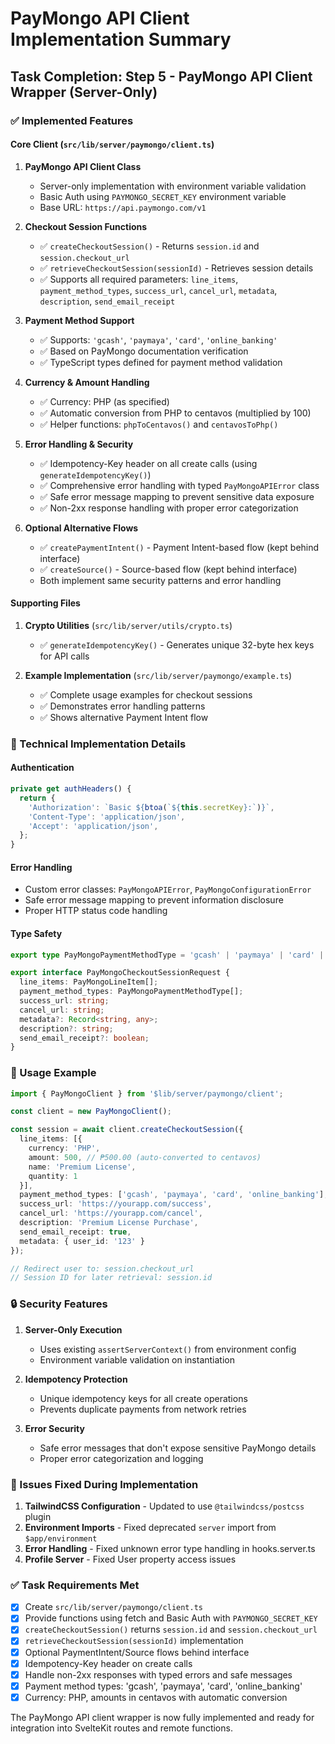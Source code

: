 # PayMongo API Client Implementation Summary

## Task Completion: Step 5 - PayMongo API Client Wrapper (Server-Only)

### ✅ Implemented Features

#### Core Client (`src/lib/server/paymongo/client.ts`)

1. **PayMongo API Client Class**
   - Server-only implementation with environment variable validation
   - Basic Auth using `PAYMONGO_SECRET_KEY` environment variable
   - Base URL: `https://api.paymongo.com/v1`

2. **Checkout Session Functions**
   - ✅ `createCheckoutSession()` - Returns `session.id` and `session.checkout_url`
   - ✅ `retrieveCheckoutSession(sessionId)` - Retrieves session details
   - ✅ Supports all required parameters: `line_items`, `payment_method_types`, `success_url`, `cancel_url`, `metadata`, `description`, `send_email_receipt`

3. **Payment Method Support**
   - ✅ Supports: `'gcash'`, `'paymaya'`, `'card'`, `'online_banking'`
   - ✅ Based on PayMongo documentation verification
   - ✅ TypeScript types defined for payment method validation

4. **Currency & Amount Handling**
   - ✅ Currency: PHP (as specified)
   - ✅ Automatic conversion from PHP to centavos (multiplied by 100)
   - ✅ Helper functions: `phpToCentavos()` and `centavosToPhp()`

5. **Error Handling & Security**
   - ✅ Idempotency-Key header on all create calls (using `generateIdempotencyKey()`)
   - ✅ Comprehensive error handling with typed `PayMongoAPIError` class
   - ✅ Safe error message mapping to prevent sensitive data exposure
   - ✅ Non-2xx response handling with proper error categorization

6. **Optional Alternative Flows**
   - ✅ `createPaymentIntent()` - Payment Intent-based flow (kept behind interface)
   - ✅ `createSource()` - Source-based flow (kept behind interface)
   - Both implement same security patterns and error handling

#### Supporting Files

1. **Crypto Utilities** (`src/lib/server/utils/crypto.ts`)
   - ✅ `generateIdempotencyKey()` - Generates unique 32-byte hex keys for API calls

2. **Example Implementation** (`src/lib/server/paymongo/example.ts`)
   - ✅ Complete usage examples for checkout sessions
   - ✅ Demonstrates error handling patterns
   - ✅ Shows alternative Payment Intent flow

### 🔧 Technical Implementation Details

#### Authentication
```typescript
private get authHeaders() {
  return {
    'Authorization': `Basic ${btoa(`${this.secretKey}:`)}`,
    'Content-Type': 'application/json',
    'Accept': 'application/json',
  };
}
```

#### Error Handling
- Custom error classes: `PayMongoAPIError`, `PayMongoConfigurationError`
- Safe error message mapping to prevent information disclosure
- Proper HTTP status code handling

#### Type Safety
```typescript
export type PayMongoPaymentMethodType = 'gcash' | 'paymaya' | 'card' | 'online_banking';

export interface PayMongoCheckoutSessionRequest {
  line_items: PayMongoLineItem[];
  payment_method_types: PayMongoPaymentMethodType[];
  success_url: string;
  cancel_url: string;
  metadata?: Record<string, any>;
  description?: string;
  send_email_receipt?: boolean;
}
```

### 🚀 Usage Example

```typescript
import { PayMongoClient } from '$lib/server/paymongo/client';

const client = new PayMongoClient();

const session = await client.createCheckoutSession({
  line_items: [{
    currency: 'PHP',
    amount: 500, // ₱500.00 (auto-converted to centavos)
    name: 'Premium License',
    quantity: 1
  }],
  payment_method_types: ['gcash', 'paymaya', 'card', 'online_banking'],
  success_url: 'https://yourapp.com/success',
  cancel_url: 'https://yourapp.com/cancel',
  description: 'Premium License Purchase',
  send_email_receipt: true,
  metadata: { user_id: '123' }
});

// Redirect user to: session.checkout_url
// Session ID for later retrieval: session.id
```

### 🔒 Security Features

1. **Server-Only Execution**
   - Uses existing `assertServerContext()` from environment config
   - Environment variable validation on instantiation

2. **Idempotency Protection**
   - Unique idempotency keys for all create operations
   - Prevents duplicate payments from network retries

3. **Error Security**
   - Safe error messages that don't expose sensitive PayMongo details
   - Proper error categorization and logging

### 🧪 Issues Fixed During Implementation

1. **TailwindCSS Configuration** - Updated to use `@tailwindcss/postcss` plugin
2. **Environment Imports** - Fixed deprecated `server` import from `$app/environment`
3. **Error Handling** - Fixed unknown error type handling in hooks.server.ts
4. **Profile Server** - Fixed User property access issues

### ✅ Task Requirements Met

- [x] Create `src/lib/server/paymongo/client.ts`
- [x] Provide functions using fetch and Basic Auth with `PAYMONGO_SECRET_KEY`
- [x] `createCheckoutSession()` returns `session.id` and `session.checkout_url`
- [x] `retrieveCheckoutSession(sessionId)` implementation
- [x] Optional PaymentIntent/Source flows behind interface
- [x] Idempotency-Key header on create calls
- [x] Handle non-2xx responses with typed errors and safe messages  
- [x] Payment method types: 'gcash', 'paymaya', 'card', 'online_banking'
- [x] Currency: PHP, amounts in centavos with automatic conversion

The PayMongo API client wrapper is now fully implemented and ready for integration into SvelteKit routes and remote functions.
